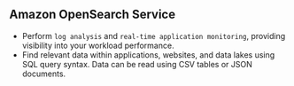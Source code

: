 Amazon OpenSearch Service
---

- Perform `log analysis` and `real-time application monitoring`, providing visibility into your workload performance.
- Find relevant data within applications, websites, and data lakes using SQL query syntax. Data can be read using CSV tables or JSON documents.
